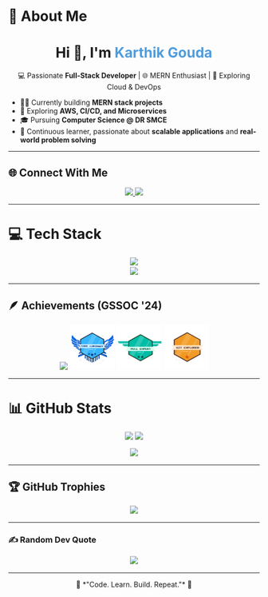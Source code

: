 # 💫 About Me  

<h1 align="center">Hi 👋, I'm <span style="color:#4F9DDE">Karthik Gouda</span></h1>  

<p align="center">  
💻 Passionate <b>Full-Stack Developer</b> | 🌐 MERN Enthusiast | 🚀 Exploring Cloud & DevOps  
</p>  

- 👨‍💻 Currently building **MERN stack projects**  
- 🔭 Exploring **AWS, CI/CD, and Microservices**  
- 🎓 Pursuing **Computer Science @ DR SMCE**  
- 🌱 Continuous learner, passionate about **scalable applications** and **real-world problem solving**  
  

---

## 🌐 Connect With Me  
<p align="center">  
  <a href="https://instagram.com/karthik_gouda01" target="_blank">  
    <img src="https://img.shields.io/badge/Instagram-%23E4405F.svg?style=for-the-badge&logo=Instagram&logoColor=white"/>  
  </a>  
  <a href="https://linkedin.com/in/kartikagouda15" target="_blank">  
    <img src="https://img.shields.io/badge/LinkedIn-%230077B5.svg?style=for-the-badge&logo=linkedin&logoColor=white"/>  
  </a>  
</p>  

---

# 💻 Tech Stack  
<p align="center">  
<img src="https://skillicons.dev/icons?i=html,css,js,react,nodejs,express,mongodb,postgres,mysql,bootstrap,jquery,python,npm" />  
<br/>  
<img src="https://skillicons.dev/icons?i=git,github,vscode,postman,figma,aws" />  
</p>  

---

## 🪶 Achievements (GSSOC '24)  
<p align="center">  
<img src="https://raw.githubusercontent.com/GSSoC24/Postman-Challenge/main/docs/assets/Postman%20White.png" width="90px"/>  
<img src="https://raw.githubusercontent.com/GSSoC24/Contributor/refs/heads/main/assets/Code%20Luminary.png" width="90px"/>  
<img src="https://raw.githubusercontent.com/GSSoC24/Contributor/refs/heads/main/assets/Pull%20Expert.png" width="90px"/>  
<img src="https://raw.githubusercontent.com/GSSoC24/Contributor/refs/heads/main/assets/Git%20Explorer.png" width="90px"/>  
</p>  

---

# 📊 GitHub Stats  
<p align="center">  
  <img src="https://github-readme-stats.vercel.app/api?username=karthikgouda15&theme=tokyonight&hide_border=true&show_icons=true" height="150"/>  
  <img src="https://github-readme-streak-stats.herokuapp.com/?user=karthikgouda15&theme=tokyonight&hide_border=true" height="150"/>  
</p>  

<p align="center">  
  <img src="https://github-readme-stats.vercel.app/api/top-langs/?username=karthikgouda15&theme=tokyonight&hide_border=true&layout=compact" height="150"/>  
</p>  

---

## 🏆 GitHub Trophies  
<p align="center">  
  <img src="https://github-profile-trophy.vercel.app/?username=karthikgouda15&theme=radical&no-frame=true&margin-w=5"/>  
</p>  

---

### ✍️ Random Dev Quote  
<p align="center">  
  <img src="https://quotes-github-readme.vercel.app/api?type=horizontal&theme=radical"/>  
</p>  

---

<p align="center">  
  🚀 *"Code. Learn. Build. Repeat."* 🚀  
</p>  
